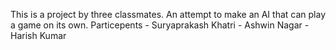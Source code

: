 This is a project by three classmates.
An attempt to make an AI that can play a game on its own.
Particepents - Suryaprakash Khatri
             - Ashwin Nagar
             - Harish Kumar
